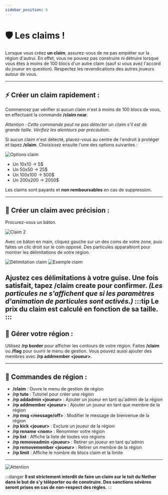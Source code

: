 ```yaml
---
sidebar_position: 6
---
```


# 🛡️ Les claims !

Lorsque vous créez **un claim**, assurez-vous de ne pas empiéter sur la région d'autrui. En effet, vous ne pouvez pas construire ni détruire lorsque vous êtes à moins de 100 blocs d'un autre claim (sauf si vous avez l'accord du joueur en question). Respectez les revendications des autres joueurs autour de vous.

---

## ⚡ Créer un claim rapidement :
Commencez par vérifier si aucun claim n'est à moins de 100 blocs de vous, en effectuant la commande **/claim near**.

*Attention : Cette commande peut ne pas détecter un claim s'il est de grande taille. Vérifiez les alentours par précaution.*

Si aucun claim n'est détecté, placez-vous au centre de l'endroit à protéger et tapez **/claim**. Choisissez ensuite l'une des options suivantes :

![Options claim](<img width="342" height="146" alt="image" src="https://github.com/user-attachments/assets/e1f94f7f-ec67-4a1b-b750-51a74e7e980a" />
)

- Un 10x10 → 5$
- Un 50x50 → 25$
- Un 100x100 → 500$
- Un 200x200 → 2000$

Les claims sont payants et **non remboursables** en cas de suppression.

---

## 🎯 Créer un claim avec précision :
Procurez-vous un bâton.

![Claim 2](/img/claim/claim2.png)

Avec ce bâton en main, cliquez gauche sur un des coins de votre zone, puis faites un clic droit sur le coin opposé. Des particules apparaîtront pour montrer les délimitations de votre région.

![Délimitation claim](/img/claim/claim3.png)
![Exemple claim](/img/claim/claim4.png)

Ajustez ces délimitations à votre guise. Une fois satisfait, tapez **/claim create** pour confirmer. *(Les particules ne s'affichent que si les paramètres d'animation de particules sont activés.)*
:::tip
Le prix du claim est calculé en fonction de sa taille.
:::
---

## 🔧 Gérer votre région :
Utilisez **/rp border** pour afficher les contours de votre région. Faites **/claim** ou **/flag** pour ouvrir le menu de gestion. Vous pouvez aussi ajouter des membres avec **/rp addmember &lt;joueur&gt;**.

---

## 📜 Commandes de région :
- **/claim** : Ouvre le menu de gestion de région
- **/rp tuto** : Tutoriel pour créer une région
- **/rp addadmin &lt;joueur&gt;** : Ajouter un joueur en tant qu'admin de la région
- **/rp addmember &lt;joueur&gt;** : Ajouter un joueur en tant que membre de la région
- **/rp msg &lt;message/off&gt;** : Modifier le message de bienvenue de la région
- **/rp kick &lt;joueur&gt;** : Exclure un joueur de la région
- **/rp rename &lt;nom&gt;** : Renommer votre région
- **/rp list** : Affiche la liste de toutes vos régions
- **/rp removeadmin &lt;joueur&gt;** : Retirer un joueur en tant qu'admin
- **/rp removemember &lt;joueur&gt;** : Retirer un membre de la région
- **/rp limit** : Affiche le nombre de blocs claim et la limite

---

![Attention](/img/claim/warning.png)

:::danger
**Il est strictement interdit de faire un claim sur le toit du Nether dans le but de s'y téléporter ou de construire. Des sanctions sévères seront prises en cas de non-respect des règles.**
:::
